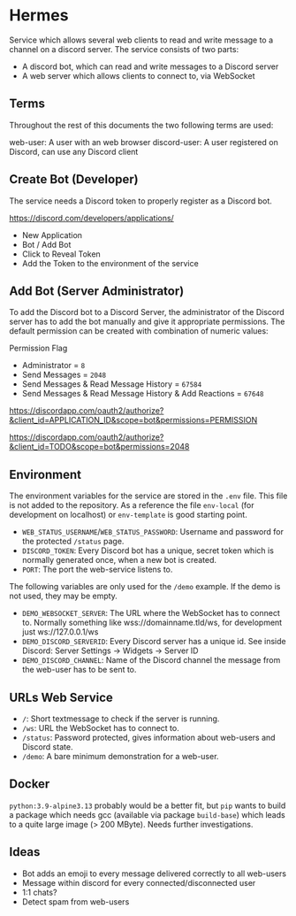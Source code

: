 # Hermes

Service which allows several web clients to read and write message to a channel on a discord server. The service consists of two parts:

- A discord bot, which can read and write messages to a Discord server
- A web server which allows clients to connect to, via WebSocket

## Terms

Throughout the rest of this documents the two following terms are used:

web-user: A user with an web browser
discord-user: A user registered on Discord, can use any Discord client

## Create Bot (Developer)

The service needs a Discord token to properly register as a Discord bot.

https://discord.com/developers/applications/

- New Application
- Bot / Add Bot
- Click to Reveal Token
- Add the Token to the environment of the service

## Add Bot (Server Administrator)

To add the Discord bot to a Discord Server, the administrator of the Discord server has to add the bot manually and give it appropriate permissions. The default permission can be created with combination of numeric values:

Permission Flag
- Administrator = `8`
- Send Messages = `2048`
- Send Messages & Read Message History = `67584`
- Send Messages & Read Message History & Add Reactions = `67648`

https://discordapp.com/oauth2/authorize?&client_id=APPLICATION_ID&scope=bot&permissions=PERMISSION

https://discordapp.com/oauth2/authorize?&client_id=TODO&scope=bot&permissions=2048

## Environment

The environment variables for the service are stored in the `.env` file. This file is not added to the repository. As a reference the file `env-local` (for development on localhost) or `env-template` is good starting point.

- `WEB_STATUS_USERNAME`/`WEB_STATUS_PASSWORD`: Username and password for the protected `/status` page.
- `DISCORD_TOKEN`: Every Discord bot has a unique, secret token which is normally generated once, when a new bot is created.
- `PORT`: The port the web-service listens to.

The following variables are only used for the `/demo` example. If the demo is not used, they may be empty.

- `DEMO_WEBSOCKET_SERVER`: The URL where the WebSocket has to connect to. Normally something like wss://domainname.tld/ws, for development just ws://127.0.0.1/ws
- `DEMO_DISCORD_SERVERID`: Every Discord server has a unique id. See inside Discord: Server Settings -> Widgets -> Server ID
- `DEMO_DISCORD_CHANNEL`: Name of the Discord channel the message from the web-user has to be sent to.

## URLs Web Service

- `/`: Short textmessage to check if the server is running.
- `/ws`: URL the WebSocket has to connect to.
- `/status`: Password protected, gives information about web-users and Discord state.
- `/demo`: A bare minimum demonstration for a web-user.

## Docker

`python:3.9-alpine3.13` probably would be a better fit, but `pip` wants to build a package which needs gcc (available via package `build-base`) which leads to a quite large image (> 200 MByte). Needs further investigations.

## Ideas

- Bot adds an emoji to every message delivered correctly to all web-users
- Message within discord for every connected/disconnected user
- 1:1 chats?
- Detect spam from web-users
